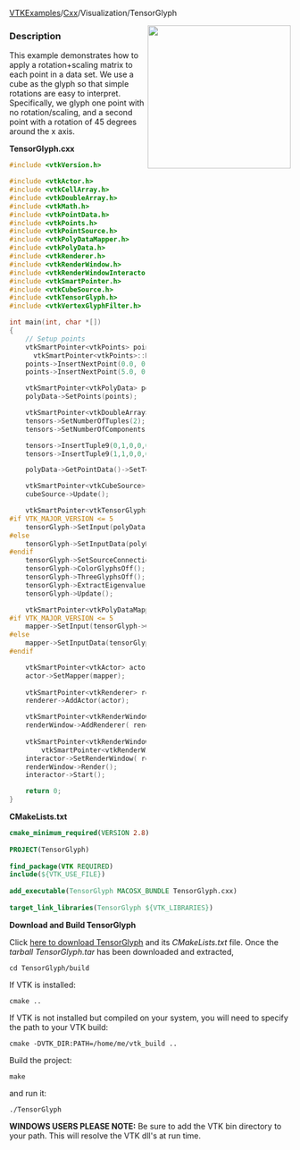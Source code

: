 [VTKExamples](/home/)/[Cxx](/Cxx)/Visualization/TensorGlyph

<img align="right" src="https://github.com/lorensen/VTKExamples/blob/gh-pages/Testing/Baseline/Visualization/TestTensorGlyph.png?raw=true" width="256" />

### Description
This example demonstrates how to apply a rotation+scaling matrix to each point in a data set. We use a cube as the glyph so that simple rotations are easy to interpret.
Specifically, we glyph one point with no rotation/scaling, and a second point with a rotation of 45 degrees around the x axis.

**TensorGlyph.cxx**
```c++
#include <vtkVersion.h>

#include <vtkActor.h>
#include <vtkCellArray.h>
#include <vtkDoubleArray.h>
#include <vtkMath.h>
#include <vtkPointData.h>
#include <vtkPoints.h>
#include <vtkPointSource.h>
#include <vtkPolyDataMapper.h>
#include <vtkPolyData.h>
#include <vtkRenderer.h>
#include <vtkRenderWindow.h>
#include <vtkRenderWindowInteractor.h>
#include <vtkSmartPointer.h>
#include <vtkCubeSource.h>
#include <vtkTensorGlyph.h>
#include <vtkVertexGlyphFilter.h>

int main(int, char *[])
{
    // Setup points
    vtkSmartPointer<vtkPoints> points =
      vtkSmartPointer<vtkPoints>::New();
    points->InsertNextPoint(0.0, 0.0, 0.0);
    points->InsertNextPoint(5.0, 0.0, 0.0);

    vtkSmartPointer<vtkPolyData> polyData = vtkSmartPointer<vtkPolyData>::New();
    polyData->SetPoints(points);

    vtkSmartPointer<vtkDoubleArray> tensors = vtkSmartPointer<vtkDoubleArray>::New();
    tensors->SetNumberOfTuples(2);
    tensors->SetNumberOfComponents(9);

    tensors->InsertTuple9(0,1,0,0,0,1,0,0,0,1);
    tensors->InsertTuple9(1,1,0,0,0,.7,.7,0,-.7,.7); // column major

    polyData->GetPointData()->SetTensors(tensors);

    vtkSmartPointer<vtkCubeSource> cubeSource = vtkSmartPointer<vtkCubeSource>::New();
    cubeSource->Update();

    vtkSmartPointer<vtkTensorGlyph> tensorGlyph = vtkSmartPointer<vtkTensorGlyph>::New();
#if VTK_MAJOR_VERSION <= 5
    tensorGlyph->SetInput(polyData);
#else
    tensorGlyph->SetInputData(polyData);
#endif
    tensorGlyph->SetSourceConnection(cubeSource->GetOutputPort());
    tensorGlyph->ColorGlyphsOff();
    tensorGlyph->ThreeGlyphsOff();
    tensorGlyph->ExtractEigenvaluesOff();
    tensorGlyph->Update();

    vtkSmartPointer<vtkPolyDataMapper> mapper = vtkSmartPointer<vtkPolyDataMapper>::New();
#if VTK_MAJOR_VERSION <= 5
    mapper->SetInput(tensorGlyph->GetOutput());
#else
    mapper->SetInputData(tensorGlyph->GetOutput());
#endif

    vtkSmartPointer<vtkActor> actor = vtkSmartPointer<vtkActor>::New();
    actor->SetMapper(mapper);
	
    vtkSmartPointer<vtkRenderer> renderer = vtkSmartPointer<vtkRenderer>::New();
    renderer->AddActor(actor);

    vtkSmartPointer<vtkRenderWindow> renderWindow = vtkSmartPointer<vtkRenderWindow>::New();
    renderWindow->AddRenderer( renderer );
 
    vtkSmartPointer<vtkRenderWindowInteractor> interactor =
        vtkSmartPointer<vtkRenderWindowInteractor>::New();
    interactor->SetRenderWindow( renderWindow );
    renderWindow->Render();
    interactor->Start();

    return 0;
}
```
**CMakeLists.txt**
```cmake
cmake_minimum_required(VERSION 2.8)
 
PROJECT(TensorGlyph)
 
find_package(VTK REQUIRED)
include(${VTK_USE_FILE})
 
add_executable(TensorGlyph MACOSX_BUNDLE TensorGlyph.cxx)
 
target_link_libraries(TensorGlyph ${VTK_LIBRARIES})
```

**Download and Build TensorGlyph**

Click [here to download TensorGlyph](https://github.com/lorensen/VTKWikiExamplesTarballs/raw/master/TensorGlyph.tar) and its *CMakeLists.txt* file.
Once the *tarball TensorGlyph.tar* has been downloaded and extracted,
```
cd TensorGlyph/build 
```
If VTK is installed:
```
cmake ..
```
If VTK is not installed but compiled on your system, you will need to specify the path to your VTK build:
```
cmake -DVTK_DIR:PATH=/home/me/vtk_build ..
```
Build the project:
```
make
```
and run it:
```
./TensorGlyph
```
**WINDOWS USERS PLEASE NOTE:** Be sure to add the VTK bin directory to your path. This will resolve the VTK dll's at run time.

